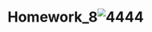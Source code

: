 # Homework_8![4444](https://user-images.githubusercontent.com/121878417/214912727-4b99a05e-1f2c-4415-a971-b99a50d961a5.png)
